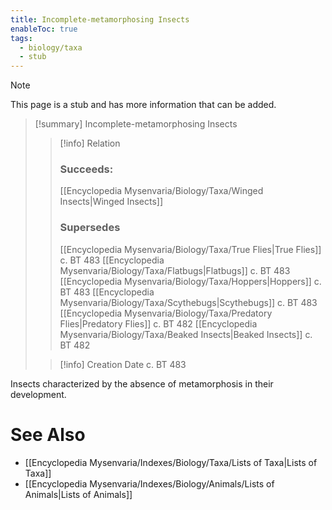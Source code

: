 ```yaml
---
title: Incomplete-metamorphosing Insects
enableToc: true
tags:
  - biology/taxa
  - stub
---
```


> [!note]
> This page is a stub and has more information that can be added.

> [!summary] Incomplete-metamorphosing Insects
> > [!info] Relation
> > ### Succeeds:
> > [[Encyclopedia Mysenvaria/Biology/Taxa/Winged Insects|Winged Insects]]
> > ### Supersedes 
> > [[Encyclopedia Mysenvaria/Biology/Taxa/True Flies|True Flies]] c. BT 483
> > [[Encyclopedia Mysenvaria/Biology/Taxa/Flatbugs|Flatbugs]] c. BT 483
> > [[Encyclopedia Mysenvaria/Biology/Taxa/Hoppers|Hoppers]] c. BT 483
> > [[Encyclopedia Mysenvaria/Biology/Taxa/Scythebugs|Scythebugs]] c. BT 483
> > [[Encyclopedia Mysenvaria/Biology/Taxa/Predatory Flies|Predatory Flies]] c. BT 482
> > [[Encyclopedia Mysenvaria/Biology/Taxa/Beaked Insects|Beaked Insects]] c. BT 482
>
> > [!info] Creation Date
> > c. BT 483

Insects characterized by the absence of metamorphosis in their development.

# See Also
- [[Encyclopedia Mysenvaria/Indexes/Biology/Taxa/Lists of Taxa|Lists of Taxa]]
- [[Encyclopedia Mysenvaria/Indexes/Biology/Animals/Lists of Animals|Lists of Animals]]
